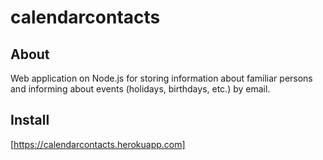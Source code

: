 # calendarcontacts

## About

Web application on Node.js for storing information about familiar persons and informing about events (holidays, birthdays, etc.) by email.

## Install

[https://calendarcontacts.herokuapp.com]
